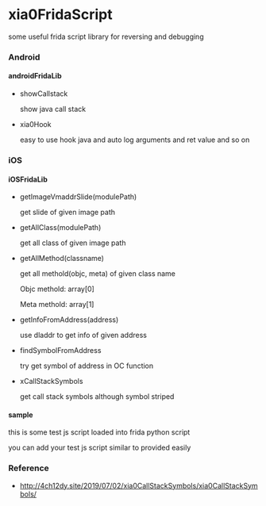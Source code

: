 # xia0FridaScript
some useful frida script library for reversing and debugging

### Android

#### androidFridaLib

- showCallstack

  show java call stack

- xia0Hook

  easy to use hook java and auto log arguments and ret value and so on



### iOS

#### iOSFridaLib

- getImageVmaddrSlide(modulePath)

  get slide of given image path

- getAllClass(modulePath)

  get all class of given image path

- getAllMethod(classname)

  get all methold(objc, meta) of given class name

  Objc methold: array[0]

  Meta methold: array[1]

- getInfoFromAddress(address)

  use dladdr to get info of given address
  
- findSymbolFromAddress

  try get symbol of address in OC function

- xCallStackSymbols

  get call stack symbols although symbol striped

#### sample

this is some test js script loaded into frida python script

you can add your test js script similar to provided easily

### Reference

- http://4ch12dy.site/2019/07/02/xia0CallStackSymbols/xia0CallStackSymbols/

